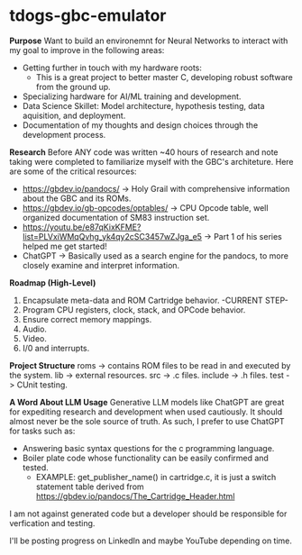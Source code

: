 # tdogs-gbc-emulator
**Purpose**
Want to build an environemnt for Neural Networks to interact with my goal to improve in the following areas:
  * Getting further in touch with my hardware roots:
    * This is a great project to better master C, developing robust software from the ground up.
  * Specializing hardware for AI/ML training and development.
  * Data Science Skillet: Model architecture, hypothesis testing, data aquisition, and deployment.
  * Documentation of my thoughts and design choices through the development process.

**Research**
Before ANY code was written ~40 hours of research and note taking were completed to familiarize myself with
the GBC's architeture. Here are some of the critical resources:
  * https://gbdev.io/pandocs/                -> Holy Grail with comprehensive information about the GBC and its ROMs.
  * https://gbdev.io/gb-opcodes/optables/    -> CPU Opcode table, well organized documentation of SM83 instruction set.
  * https://youtu.be/e87qKixKFME?list=PLVxiWMqQvhg_yk4qy2cSC3457wZJga_e5 -> Part 1 of his series helped me get started!
  * ChatGPT -> Basically used as a search engine for the pandocs, to more closely examine and interpret information.

**Roadmap (High-Level)**
  1. Encapsulate meta-data and ROM Cartridge behavior. -CURRENT STEP-
  2. Program CPU registers, clock, stack, and OPCode behavior.
  3. Ensure correct memory mappings.
  4. Audio.
  5. Video.
  6. I/0 and interrupts.

**Project Structure**
  roms    -> contains ROM files to be read in and executed by the system.
  lib     -> external resources.
  src     -> .c files.
  include -> .h files.
  test    -> CUnit testing. 

**A Word About LLM Usage**
Generative LLM models like ChatGPT are great for expediting research and development when used cautiously. It should
almost never be the sole source of truth. As such, I prefer to use ChatGPT for tasks such as:
  * Answering basic syntax questions for the c programming language.
  * Boiler plate code whose functionality can be easily confirmed and tested.
    * EXAMPLE: get_publisher_name() in cartridge.c, it is just a switch statement table derived from https://gbdev.io/pandocs/The_Cartridge_Header.html
  
I am not against generated code but a developer should be responsible for verfication and testing.

I'll be posting progress on LinkedIn and maybe YouTube depending on time.
  
